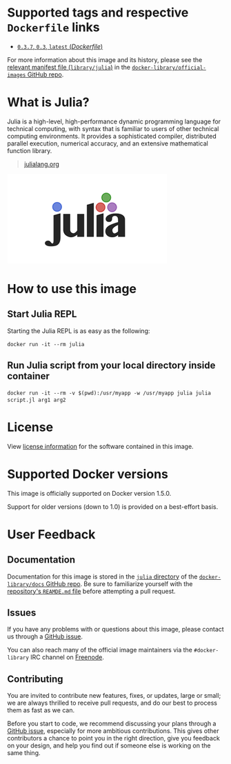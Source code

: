 # Supported tags and respective `Dockerfile` links

-	[`0.3.7`, `0.3`, `latest` (*Dockerfile*)](https://github.com/docker-library/julia/blob/a85d92cbc1396ed7ba6007108412bea518271676/Dockerfile)

For more information about this image and its history, please see the [relevant manifest file (`library/julia`)](https://github.com/docker-library/official-images/blob/master/library/julia) in the [`docker-library/official-images` GitHub repo](https://github.com/docker-library/official-images).

# What is Julia?

Julia is a high-level, high-performance dynamic programming language for technical computing, with syntax that is familiar to users of other technical computing environments. It provides a sophisticated compiler, distributed parallel execution, numerical accuracy, and an extensive mathematical function library.

> [julialang.org](http://julialang.org/)

![logo](https://raw.githubusercontent.com/docker-library/docs/master/julia/logo.png)

# How to use this image

## Start Julia REPL

Starting the Julia REPL is as easy as the following:

	docker run -it --rm julia

## Run Julia script from your local directory inside container

	docker run -it --rm -v $(pwd):/usr/myapp -w /usr/myapp julia julia script.jl arg1 arg2

# License

View [license information](http://julialang.org/) for the software contained in this image.

# Supported Docker versions

This image is officially supported on Docker version 1.5.0.

Support for older versions (down to 1.0) is provided on a best-effort basis.

# User Feedback

## Documentation

Documentation for this image is stored in the [`julia` directory](https://github.com/docker-library/docs/tree/master/julia) of the [`docker-library/docs` GitHub repo](https://github.com/docker-library/docs). Be sure to familiarize yourself with the [repository's `REAMDE.md` file](https://github.com/docker-library/docs/blob/master/README.md) before attempting a pull request.

## Issues

If you have any problems with or questions about this image, please contact us through a [GitHub issue](https://github.com/docker-library/julia/issues).

You can also reach many of the official image maintainers via the `#docker-library` IRC channel on [Freenode](https://freenode.net).

## Contributing

You are invited to contribute new features, fixes, or updates, large or small; we are always thrilled to receive pull requests, and do our best to process them as fast as we can.

Before you start to code, we recommend discussing your plans through a [GitHub issue](https://github.com/docker-library/julia/issues), especially for more ambitious contributions. This gives other contributors a chance to point you in the right direction, give you feedback on your design, and help you find out if someone else is working on the same thing.
